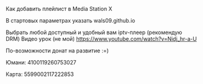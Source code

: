 Как добавить плейлист в Media Station X

В стартовых параметрах указать wals09.github.io

Выбрать любой доступный и удобный вам iptv-плеер (рекомендую DRM) Видео урок (не мой) https://www.youtube.com/watch?v=Nidj_hr-a-U

По-возможности донат на развитие :=)

Юмани: 4100119260753027  

Карта: 5599002117222853
